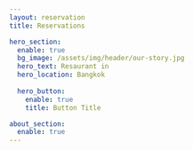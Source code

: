 ```yaml
---
layout: reservation
title: Reservations

hero_section:
  enable: true
  bg_image: /assets/img/header/our-story.jpg
  hero_text: Resaurant in
  hero_location: Bangkok
  
  hero_button:
    enable: true
    title: Button Title

about_section:
  enable: true
---
```

